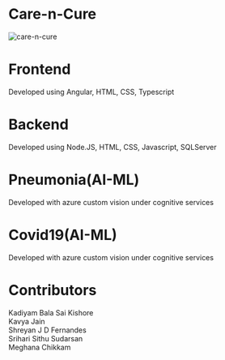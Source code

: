 # Care-n-Cure
![care-n-cure](https://care-n-cure.azurewebsites.net/assets/images/title.PNG)

# Frontend 
Developed using Angular, HTML, CSS, Typescript


# Backend
Developed using Node.JS, HTML, CSS, Javascript, SQLServer

# Pneumonia(AI-ML)
Developed with azure custom vision under cognitive services

# Covid19(AI-ML)
Developed with azure custom vision under cognitive services

# Contributors
Kadiyam Bala Sai Kishore <br/>
Kavya Jain <br/>
Shreyan J D Fernandes <br/>
Srihari Sithu Sudarsan <br/>
Meghana Chikkam
